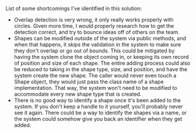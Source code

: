 List of some shortcomings I've identified in this solution:
* Overlap detection is very wrong, it only really works properly with circles. Given more time, I would properly research how to get the detection correct, and try to bounce ideas off of others on the team. 
* Shapes can be modified outside of the system via public methods, and when that happens, it skips the validation in the system to make sure they don't overlap or go out of bounds. This could be mitigated by having the system clone the object coming in, or keeping its own record of position and size of each shape. The entire adding process could also be reduced to taking in the shape type, size, and position, and have the system create the new shape. The caller would never even touch a Shape object, they would just pass the class name of a shape implementation. That way, the system won't need to be modified to accommodate every new shape type that is created.
* There is no good way to identify a shape once it's been added to the system. If you don't keep a handle to it yourself, you'll probably never see it again. There could be a way to identify the shapes via a name, or the system could somehow give you back an identifier when they get added.